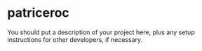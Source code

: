 # patriceroc

You should put a description of your project here, plus any setup instructions for other developers, if necessary.